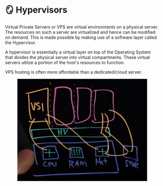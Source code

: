 # 🪞 Hypervisors

Virtual Private Servers or VPS are virtual environments on a physical server. The resources on such a server are virtualized and hence can be modified on demand. This is made possible by making use of a software layer called the Hypervisor.

&#x20;A hypervisor is essentially a virtual layer on top of the Operating System that divides the physical server into virtual compartments. These virtual servers utilize a portion of the host's resources to function.

VPS hosting is often more affordable than a dedicated/cloud server.

<figure><img src="../.gitbook/assets/image (5) (1).png" alt=""><figcaption></figcaption></figure>
